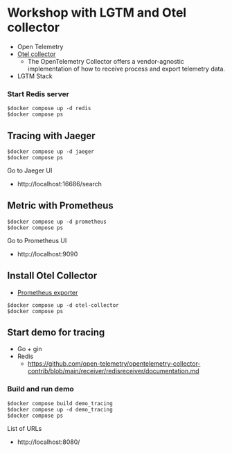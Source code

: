 # Workshop with LGTM and Otel collector
* Open Telemetry
* [Otel collector](https://opentelemetry.io/docs/collector/)
  * The OpenTelemetry Collector offers a vendor-agnostic implementation of how to receive process and export telemetry data.
* LGTM Stack

### Start Redis server
```
$docker compose up -d redis
$docker compose ps
```

## Tracing with Jaeger
```
$docker compose up -d jaeger
$docker compose ps
```

Go to Jaeger UI
* http://localhost:16686/search

## Metric with Prometheus
```
$docker compose up -d prometheus
$docker compose ps
```

Go to Prometheus UI
* http://localhost:9090

## Install Otel Collector
* [Prometheus exporter](https://github.com/open-telemetry/opentelemetry-collector-contrib/tree/main/exporter/prometheusexporter)
```
$docker compose up -d otel-collector
$docker compose ps
```

## Start demo for tracing
* Go + gin
* Redis
  * https://github.com/open-telemetry/opentelemetry-collector-contrib/blob/main/receiver/redisreceiver/documentation.md


### Build and run demo
```
$docker compose build demo_tracing
$docker compose up -d demo_tracing
$docker compose ps
```
List of URLs
* http://localhost:8080/
